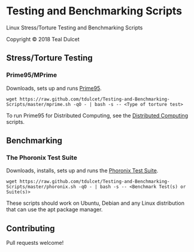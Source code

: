 # Testing and Benchmarking Scripts
Linux Stress/Torture Testing and Benchmarking Scripts

Copyright © 2018 Teal Dulcet

## Stress/Torture Testing

### Prime95/MPrime

Downloads, sets up and runs [Prime95](https://www.mersenne.org/download/#download).

```
wget https://raw.github.com/tdulcet/Testing-and-Benchmarking-Scripts/master/mprime.sh -qO - | bash -s -- <Type of torture test>
```

To run Prime95 for Distributed Computing, see the [Distributed Computing](https://github.com/tdulcet/Distributed-Computing-Scripts) scripts.

## Benchmarking

### The Phoronix Test Suite

Downloads, installs, sets up and runs the [Phoronix Test Suite](https://www.phoronix-test-suite.com/?k=downloads).

```
wget https://raw.github.com/tdulcet/Testing-and-Benchmarking-Scripts/master/phoronix.sh -qO - | bash -s -- <Benchmark Test(s) or Suite(s)>
```

These scripts should work on Ubuntu, Debian and any Linux distribution that can use the apt package manager.

## Contributing

Pull requests welcome!
